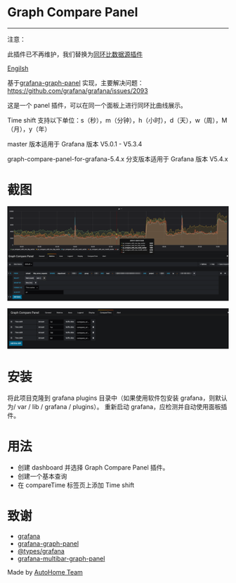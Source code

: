 # Graph Compare Panel

---

注意：

此插件已不再维护，我们替换为[同环比数据源插件](https://github.com/AutohomeCorp/grafana-compare-queries)

[Engilsh](README.md)

基于[grafana-graph-panel](https://github.com/CorpGlory/grafana-graph-panel) 实现，主要解决问题： https://github.com/grafana/grafana/issues/2093

这是一个 panel 插件，可以在同一个面板上进行同环比曲线展示。

Time shift 支持以下单位：s（秒），m（分钟），h（小时），d（天），w（周），M（月），y（年）

master 版本适用于 Grafana 版本 V5.0.1 - V5.3.4

graph-compare-panel-for-grafana-5.4.x 分支版本适用于 Grafana 版本 V5.4.x

# 截图

![Screenshot1](/dist/screenshots/image-1.png)

![Screenshot2](/dist/screenshots/image-2.png)

# 安装

将此项目克隆到 grafana plugins 目录中（如果使用软件包安装 grafana，则默认为/ var / lib / grafana / plugins）。 重新启动 grafana，应检测并自动使用面板插件。

# 用法

- 创建 dashboard 并选择 Graph Compare Panel 插件。
- 创建一个基本查询
- 在 compareTime 标签页上添加 Time shift

# 致谢

- [grafana](https://github.com/grafana/grafana)
- [grafana-graph-panel](https://github.com/CorpGlory/grafana-graph-panel)
- [@types/grafana](https://github.com/CorpGlory/types-grafana)
- [grafana-multibar-graph-panel](https://github.com/CorpGlory/grafana-multibar-graph-panel)

Made by [AutoHome Team](https://github.com/AutohomeCorp)
